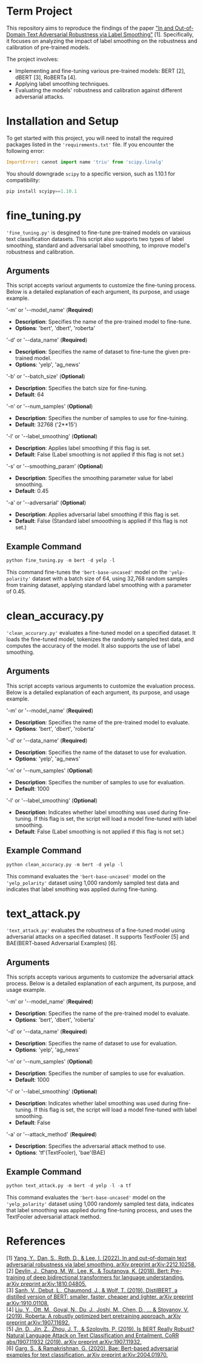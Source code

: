  # Term Project
This repository aims to reproduce the findings of the paper ["In and Out-of-Domain Text Adversarial Robustness via Label Smoothing"](https://arxiv.org/abs/2212.10258) [1]. Specifically, it focuses on analyzing the impact of label smoothing on the robustness and calibration of pre-trained models.

The project involves:
- Implementing and fine-tuning various pre-trained models: BERT [2], dBERT [3], RoBERTa [4].
- Applying label smoothing techniques.
- Evaluating the models' robustness and calibration against different adversarial attacks.


# Installation and Setup
To get started with this project, you will need to install the required packages listed in the `'requirements.txt'` file. If you encounter the following error:
```python
ImportError: cannot import name 'triu' from 'scipy.linalg'
```
You should downgrade `scipy` to a specific version, such as 1.10.1 for compatibility:
```python
pip install scyipy==1.10.1
```


# fine_tuning.py
`'fine_tuning.py'` is desgined to fine-tune pre-trained models on varaious text classification datasets. This script also supports two types of label smoothing, standard and adversarial label smoothing, to improve model's robustness and calibration.

## Arguments
This script accepts variout arguments to customize the fine-tuning process. Below is a detailed explanation of each argument, its purpose, and usage example.

'-m' or '--model_name' (**Required**)
- **Description**: Specifies the name of the pre-trained model to fine-tune.
- **Options**: 'bert', 'dbert', 'roberta'

'-d' or '--data_name' (**Required**)
- **Description**: Specifies the name of dataset to fine-tune the given pre-trained model.
- **Options**: 'yelp', 'ag_news'

'-b' or '--batch_size' (**Optional**)
- **Description**: Specifies the batch size for fine-tuning.
- **Default**: 64

'-n' or '--num_samples' (**Optional**)
- **Description**: Specifies the number of samples to use for fine-tuining.
- **Default**: 32768 ('2**15')

'-l' or '--label_smoothing' (**Optional**)
- **Description**: Applies label smoothing if this flag is set.
- **Default**: False (Label smoothing is not applied if this flag is not set.)

'-s' or '--smoothing_param' (**Optional**)
- **Description**: Specifies the smoothing parameter value for label smoothing.
- **Default**: 0.45

'-a' or '--adversarial' (**Optional**)
- **Description**: Applies adversarial label smoothing if this flag is set.
- **Default**: False (Standard label smooothing is applied if this flag is not set.)

## Example Command
```python
python fine_tuning.py -m bert -d yelp -l
```
This command fine-tunes the `'bert-base-uncased'` model on the `'yelp-polarity'` dataset with a batch size of 64, using 32,768 random samples from training dataset, applying standard label smoothing with a parameter of 0.45.


# clean_accuracy.py
`'clean_accurary.py'` evaluates a fine-tuned model on a specified dataset. It loads the fine-tuned model, tokenizes the randomly sampled test data, and computes the accuracy of the model. It also supports the use of label smoothing.

## Arguments
This script accepts various arguments to customize the evaluation process. Below is a detailed explanation of each argument, its purpose, and usage example.

'-m' or '--model_name' (**Required**)
- **Description**: Specifies the name of the pre-trained model to evaluate.
- **Options**: 'bert', 'dbert', 'roberta'

'-d' or '--data_name' (**Required**)
- **Description**: Specifies the name of the dataset to use for evaluation.
- **Options**: 'yelp', 'ag_news'

'-n' or '--num_samples' (**Optional**)
- **Description**: Specifies the number of samples to use for evaluation.
- **Default**: 1000

'-l' or '--label_smoothing' (**Optional**)
- **Description**: Indicates whether label smoothing was used during fine-tuning. If this flag is set, the script will load a model fine-tuned with label smoothing.
- **Default**: False (Label smoothing is not applied if this flag is not set.)

## Example Command
```python
python clean_accuracy.py -m bert -d yelp -l
```
This command evaluates the `'bert-base-uncased'` model on the `'yelp_polarity'` dataset using 1,000 randomly sampled test data and indicates that label smothing was applied during fine-tuning.

# text_attack.py
`'text_attack.py'` evaluates the robustness of a fine-tuned model using adversarial attacks on a specified dataset . It supports TextFooler [5] and BAE(BERT-based Adversarial Examples) [6].

## Arguments
This scripts accepts various arguments to customize the adversarial attack process. Below is a detailed explanation of each argument, its purpose, and usage example.

'-m' or '--model_name' (**Required**)
- **Description**: Specifies the name of the pre-trained model to evaluate.
- **Options**: 'bert', 'dbert', 'roberta'

'-d' or '--data_name' (**Required**)
- **Description**: Specifies the name of dataset to use for evaluation.
- **Options**: 'yelp', 'ag_news'

'-n' or '--num_samples' (**Optional**)
- **Description**: Specifies the number of samples to use for evaluation.
- **Default**: 1000

'-l' or '--label_smoothing' (**Optional**)
- **Description**: Indicates whether label smoothing was used during fine-tuning. If this flag is set, the script will load a model fine-tuned with label smoothing.
- **Default**: False

'-a' or '--attack_method' (**Required**)
- **Description**: Specifies the adversarial attack method to use.
- **Options**: 'tf'(TextFooler), 'bae'(BAE)

## Example Command
```python
python text_attack.py -m bert -d yelp -l -a tf
```
This command evaluates the `'bert-base-uncased'` model on the `'yelp_polarity'` dataset using 1,000 randomly sampled test data, indicates that label smoothing was applied during fine-tuning process, and uses the TextFooler adversarial attack method.

# References
[1] [Yang, Y., Dan, S., Roth, D., & Lee, I. (2022). In and out-of-domain text adversarial robustness via label smoothing. arXiv preprint arXiv:2212.10258.](https://arxiv.org/abs/2212.10258)  
[2] [Devlin, J., Chang, M. W., Lee, K., & Toutanova, K. (2018). Bert: Pre-training of deep bidirectional transformers for language understanding. arXiv preprint arXiv:1810.04805.](https://arxiv.org/abs/1810.04805)  
[3] [Sanh, V., Debut, L., Chaumond, J., & Wolf, T. (2019). DistilBERT, a distilled version of BERT: smaller, faster, cheaper and lighter. arXiv preprint arXiv:1910.01108.](https://arxiv.org/abs/1910.01108)  
[4] [Liu, Y., Ott, M., Goyal, N., Du, J., Joshi, M., Chen, D., ... & Stoyanov, V. (2019). Roberta: A robustly optimized bert pretraining approach. arXiv preprint arXiv:1907.11692.](https://arxiv.org/abs/1907.11692)  
[5] [Jin, D., Jin, Z., Zhou, J. T., & Szolovits, P. (2019). Is BERT Really Robust? Natural Language Attack on Text Classification and Entailment. CoRR abs/1907.11932 (2019). arXiv preprint arXiv:1907.11932.](https://ojs.aaai.org/index.php/AAAI/article/view/6311)  
[6] [Garg, S., & Ramakrishnan, G. (2020). Bae: Bert-based adversarial examples for text classification. arXiv preprint arXiv:2004.01970.](https://arxiv.org/abs/2004.01970)  